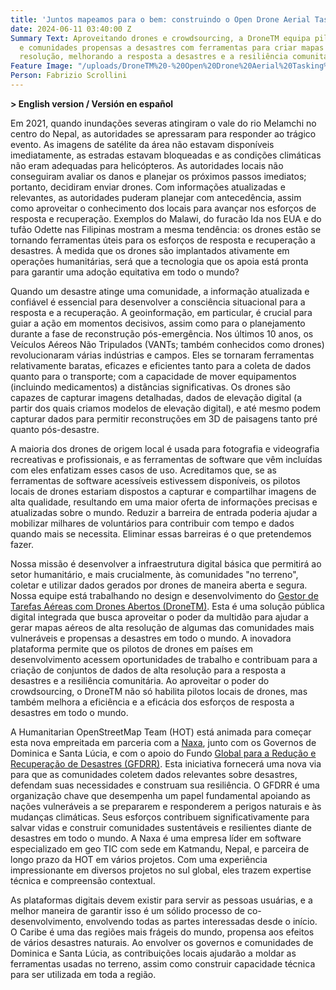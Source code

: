 ```yaml
---
title: 'Juntos mapeamos para o bem: construindo o Open Drone Aerial Tasking Manager'
date: 2024-06-11 03:40:00 Z
Summary Text: Aproveitando drones e crowdsourcing, a DroneTM equipa pilotos locais
  e comunidades propensas a desastres com ferramentas para criar mapas aéreos de alta
  resolução, melhorando a resposta a desastres e a resiliência comunitária.
Feature Image: "/uploads/DroneTM%20-%20Open%20Drone%20Aerial%20Tasking%20Manager.jpg"
Person: Fabrizio Scrollini
---
```


**> English version / Versión en español**

Em 2021, quando inundações severas atingiram o vale do rio Melamchi no centro do Nepal, as autoridades se apressaram para responder ao trágico evento. As imagens de satélite da área não estavam disponíveis imediatamente, as estradas estavam bloqueadas e as condições climáticas não eram adequadas para helicópteros. As autoridades locais não conseguiram avaliar os danos e planejar os próximos passos imediatos; portanto, decidiram enviar drones. Com informações atualizadas e relevantes, as autoridades puderam planejar com antecedência, assim como aproveitar o conhecimento dos locais para avançar nos esforços de resposta e recuperação. Exemplos do Malawi, do furacão Ida nos EUA e do tufão Odette nas Filipinas mostram a mesma tendência: os drones estão se tornando ferramentas úteis para os esforços de resposta e recuperação a desastres. À medida que os drones são implantados ativamente em operações humanitárias, será que a tecnologia que os apoia está pronta para garantir uma adoção equitativa em todo o mundo?

Quando um desastre atinge uma comunidade, a informação atualizada e confiável é essencial para desenvolver a consciência situacional para a resposta e a recuperação. A geoinformação, em particular, é crucial para guiar a ação em momentos decisivos, assim como para o planejamento durante a fase de reconstrução pós-emergência. Nos últimos 10 anos, os Veículos Aéreos Não Tripulados (VANTs; também conhecidos como drones) revolucionaram várias indústrias e campos. Eles se tornaram ferramentas relativamente baratas, eficazes e eficientes tanto para a coleta de dados quanto para o transporte; com a capacidade de mover equipamentos (incluindo medicamentos) a distâncias significativas. Os drones são capazes de capturar imagens detalhadas, dados de elevação digital (a partir dos quais criamos modelos de elevação digital), e até mesmo podem capturar dados para permitir reconstruções em 3D de paisagens tanto pré quanto pós-desastre.

A maioria dos drones de origem local é usada para fotografia e videografia recreativas e profissionais, e as ferramentas de software que vêm incluídas com eles enfatizam esses casos de uso. Acreditamos que, se as ferramentas de software acessíveis estivessem disponíveis, os pilotos locais de drones estariam dispostos a capturar e compartilhar imagens de alta qualidade, resultando em uma maior oferta de informações precisas e atualizadas sobre o mundo. Reduzir a barreira de entrada poderia ajudar a mobilizar milhares de voluntários para contribuir com tempo e dados quando mais se necessita. Eliminar essas barreiras é o que pretendemos fazer.

Nossa missão é desenvolver a infraestrutura digital básica que permitirá ao setor humanitário, e mais crucialmente, às comunidades "no terreno", coletar e utilizar dados gerados por drones de maneira aberta e segura. Nossa equipe está trabalhando no design e desenvolvimento do [Gestor de Tarefas Aéreas com Drones Abertos (DroneTM)](https://www.hotosm.org/tech-suite/drone-tasking-manager/). Esta é uma solução pública digital integrada que busca aproveitar o poder da multidão para ajudar a gerar mapas aéreos de alta resolução de algumas das comunidades mais vulneráveis e propensas a desastres em todo o mundo. A inovadora plataforma permite que os pilotos de drones em países em desenvolvimento acessem oportunidades de trabalho e contribuam para a criação de conjuntos de dados de alta resolução para a resposta a desastres e a resiliência comunitária. Ao aproveitar o poder do crowdsourcing, o DroneTM não só habilita pilotos locais de drones, mas também melhora a eficiência e a eficácia dos esforços de resposta a desastres em todo o mundo.

A Humanitarian OpenStreetMap Team (HOT) está animada para começar esta nova empreitada em parceria com a [Naxa](https://naxa.com.np/), junto com os Governos de Dominica e Santa Lúcia, e com o apoio do Fundo [Global para a Redução e Recuperação de Desastres (GFDRR)](https://www.gfdrr.org/en). Esta iniciativa fornecerá uma nova via para que as comunidades coletem dados relevantes sobre desastres, defendam suas necessidades e construam sua resiliência. O GFDRR é uma organização chave que desempenha um papel fundamental apoiando as nações vulneráveis a se prepararem e responderem a perigos naturais e às mudanças climáticas. Seus esforços contribuem significativamente para salvar vidas e construir comunidades sustentáveis e resilientes diante de desastres em todo o mundo. A Naxa é uma empresa líder em software especializado em geo TIC com sede em Katmandu, Nepal, e parceira de longo prazo da HOT em vários projetos. Com uma experiência impressionante em diversos projetos no sul global, eles trazem expertise técnica e compreensão contextual.

As plataformas digitais devem existir para servir as pessoas usuárias, e a melhor maneira de garantir isso é um sólido processo de co-desenvolvimento, envolvendo todas as partes interessadas desde o início. O Caribe é uma das regiões mais frágeis do mundo, propensa aos efeitos de vários desastres naturais. Ao envolver os governos e comunidades de Dominica e Santa Lúcia, as contribuições locais ajudarão a moldar as ferramentas usadas no terreno, assim como construir capacidade técnica para ser utilizada em toda a região.